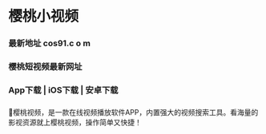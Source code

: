 # 樱桃小视频
### 最新地址 cos91.c o m
### 樱桃短视频最新网址
### App下载 | iOS下载 | 安卓下载
### 
👋樱桃视频，是一款在线视频播放软件APP，内置强大的视频搜索工具。看海量的影视资源就上樱桃视频，操作简单又快捷！
